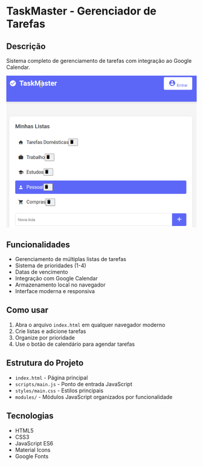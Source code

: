 # TaskMaster - Gerenciador de Tarefas

## Descrição

Sistema completo de gerenciamento de tarefas com integração ao Google Calendar.

![gif](TaskMaster.gif)

## Funcionalidades

- Gerenciamento de múltiplas listas de tarefas
- Sistema de prioridades (1-4)
- Datas de vencimento
- Integração com Google Calendar
- Armazenamento local no navegador
- Interface moderna e responsiva

## Como usar

1. Abra o arquivo `index.html` em qualquer navegador moderno
2. Crie listas e adicione tarefas
3. Organize por prioridade
4. Use o botão de calendário para agendar tarefas

## Estrutura do Projeto

- `index.html` - Página principal
- `scripts/main.js` - Ponto de entrada JavaScript
- `styles/main.css` - Estilos principais
- `modules/` - Módulos JavaScript organizados por funcionalidade

## Tecnologias

- HTML5
- CSS3
- JavaScript ES6
- Material Icons
- Google Fonts
